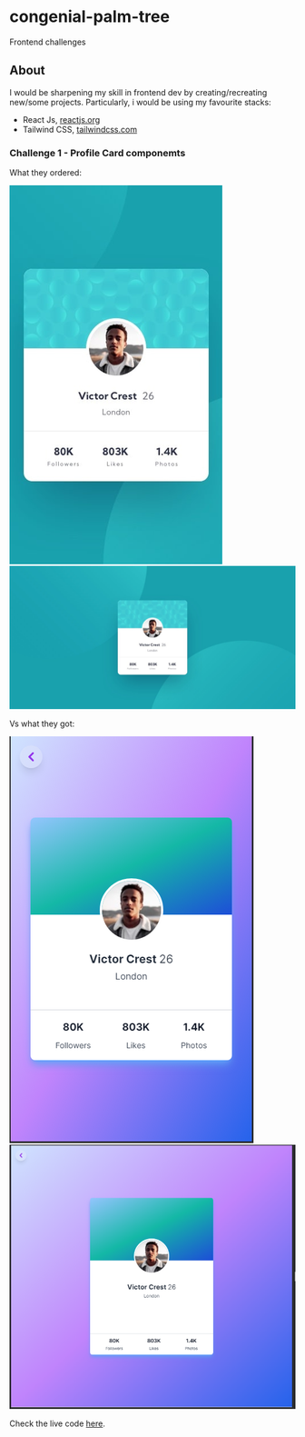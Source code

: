 # congenial-palm-tree

Frontend challenges

## About

I would be sharpening my skill in frontend dev by creating/recreating new/some projects. Particularly, i would be using my favourite stacks:

- React Js, [reactjs.org](https://reactjs.org/)
- Tailwind CSS, [tailwindcss.com](https://tailwindcss.com/)

### Challenge 1 - Profile Card componemts

What they ordered:

![original challenge-mobile](images/mobile-design.jpg)
![original challenge-desktop](images/desktop-design.jpg)

Vs what they got:

![whattheygot-mobile](images/whattheygot-mobile.PNG)
![whattheygot-desktop](images/whattheygot-desktop.PNG)

Check the live code [here](https://congenial-palm-tree.vercel.app/profile).
